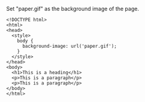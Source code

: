 Set "paper.gif" as the background image of the page.

    <!DOCTYPE html>
    <html>
    <head>
      <style>
        body {
          background-image: url('paper.gif');
        }
      </style>
    </head>
    <body>
      <h1>This is a heading</h1>
      <p>This is a paragraph</p>
      <p>This is a paragraph</p>
    </body>
    </html>
